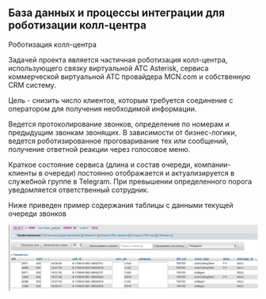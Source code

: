 ## База данных и процессы интеграции для роботизации колл-центра  
Роботизация колл-центра

Задачей проекта является частичная роботизация колл-центра, использующего связку виртуальной АТС Asterisk, сервиса коммерческой виртуальной АТС провайдера MCN.com и собственную CRM систему.

Цель - снизить число клиентов, которым требуется соединение с оператором для получения необходимой информации.

Ведется протоколирование звонков, определение по номерам и предыдущим звонкам звонящих.
В зависимости от бизнес-логики, ведется роботизированное проговаривание тех или сообщений, получение ответной реакции через голосовое меню. 

Краткое состояние сервиса (длина и состав очереди, компании-клиенты в очереди) постоянно отображается и актуализируется в служебной группе в Telegram.
При превышении определенного порога уведомляется ответственный сотрудник.

Ниже приведен пример содержания таблицы с данными текущей очереди звонков

![Текущая очередь](images/current_queue.png)